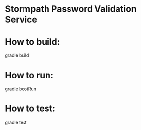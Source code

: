 Stormpath Password Validation Service
==

How to build:
==
gradle build

How to run:
==
gradle bootRun

How to test:
==
gradle test
